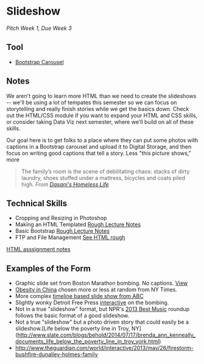 # Slideshow
*Pitch Week 1, Due Week 3*

## Tool 
+ [Bootstrap Carousel](http://getbootstrap.com/javascript/#carousel)

## Notes
We aren't going to learn more HTML than we need to create the slideshows -- we'll be using a lot of tempates this semester so we can focus on storytelling and really finish stories while we get the basics down. Check out the HTML/CSS module if you want to expand your HTML and CSS skills, or consider taking Data Viz next semester, where we'll build on all of these skills. 

Our goal here is to get folks to a place where they can put some photos with captions in a Bootstrap carousel and upload it to Digital Storage, and then focus on writing good captions that tell a story. Less "this picture shows," more 

> The family’s room is the scene of debilitating chaos: stacks of dirty laundry, shoes stuffed under a mattress, bicycles and coats piled high. *From [Dasani's Homeless Life](http://www.nytimes.com/projects/2013/invisible-child/#/?chapt=1)*

## Technical Skills

+ Cropping and Resizing in Photoshop
+ Making an HTML Templated [Rough Lecture Notes](https://github.com/amandabee/cunyjdata/blob/master/lecture%20notes/html.md) 
+ Basic Bootstrap [Rough Lecture Notes](https://github.com/amandabee/cunyjdata/blob/master/lecture%20notes/bootstrap.md)
+ FTP and File Management [See HTML rough](https://github.com/amandabee/cunyjdata/blob/master/lecture%20notes/html.md) 


[HTML asssignment notes](https://github.com/amandabee/cunyjdata/blob/master/assignments/Week07_HTML.md)


## Examples of the Form
+ Graphic slide set from Boston Marathon bombing. No captions. [View](http://www.bostonglobe.com/metro/specials/boston-marathon-explosions)
+ [Obesity in China](http://www.nytimes.com/slideshow/2014/07/18/world/asia/20140718_obese_now.html) chosen more or less at random from NY Times. 
+ More complex [timeline based slide show from ABC](http://abcnews.go.com/US/fullpage/boston-marathon-bombing-interactive-timeline-abcnews-189975400)
+ Slightly wonky Detroit Free Press [interactive](http://www.freep.com/interactive/article/20130415/NEWS07/304150201/boston-marathon-bombing-map) on the bombing.
+ Not in a true "slideshow" format, but NPR's [2013 Best Music](http://www.npr.org/blogs/bestmusic2013/2013/12/10/249243871/npr-musics-50-favorite-albums-of-2013) roundup follows the basic format of a good slideshow. 
+ Not a true "slideshow" but a photo driven story that could easily be a slideshow.[Life below the poverty line in Troy, NY] (http://www.slate.com/blogs/behold/2014/07/17/brenda_ann_kenneally_documents_life_below_the_poverty_line_in_troy_york.html)
+ <http://www.theguardian.com/world/interactive/2013/may/26/firestorm-bushfire-dunalley-holmes-family>
